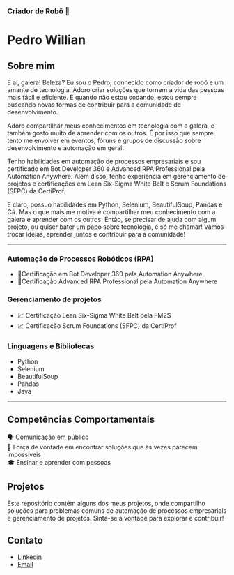 ### Criador de Robô 🤖


<!--
**pedrowill-dev/pedrowill-dev** is a ✨ _special_ ✨ repository because its `README.md` (this file) appears on your GitHub profile.

Here are some ideas to get you started:

- 🔭 I’m currently working on ...
- 🌱 I’m currently learning ...
- 👯 I’m looking to collaborate on ...
- 🤔 I’m looking for help with ...
- 💬 Ask me about ...
- 📫 How to reach me: ...
- 😄 Pronouns: ...
- ⚡ Fun fact: ...
-->


# Pedro Willian

## Sobre mim

<p>E aí, galera! Beleza? Eu sou o Pedro, conhecido como criador de robô e um amante de tecnologia. Adoro criar soluções que tornem a vida das pessoas mais fácil e eficiente. E quando não estou codando, estou sempre buscando novas formas de contribuir para a comunidade de desenvolvimento.</p>

<p>Adoro compartilhar meus conhecimentos em tecnologia com a galera, e também gosto muito de aprender com os outros. É por isso que sempre tento me envolver em eventos, fóruns e grupos de discussão sobre desenvolvimento e automação em geral.</p>
 
<p>Tenho habilidades em automação de processos empresariais e sou certificado em Bot Developer 360 e Advanced RPA Professional pela Automation Anywhere. Além disso, tenho experiência em gerenciamento de projetos e certificações em Lean Six-Sigma White Belt e Scrum Foundations (SFPC) da CertiProf.</p>
 
<p>E claro, possuo habilidades em Python, Selenium, BeautifulSoup, Pandas e C#. Mas o que mais me motiva é compartilhar meu conhecimento com a galera e aprender com os outros. Então, se precisar de ajuda com algum projeto, ou quiser bater um papo sobre tecnologia, é só me chamar! Vamos trocar ideias, aprender juntos e contribuir para a comunidade!</p>
<hr>

<h3>Automação de Processos Robóticos (RPA)</h3>
<ul>
  <li>🤖Certificação em Bot Developer 360 pela Automation Anywhere</li>
  <li>🤖Certificação Advanced RPA Professional pela Automation Anywhere</li>
</ul>

<h3> Gerenciamento de projetos</h3>
<ul>
  <li>📈 Certificação Lean Six-Sigma White Belt pela FM2S</li>
  <li>📈 Certificação Scrum Foundations (SFPC) da CertiProf </li>
</ul>
  
<h3>  Linguagens e Bibliotecas</h3>
<ul>
  <li>Python</li>
  <li>Selenium</li>
  <li>BeautifulSoup</li>
  <li>Pandas</li>
  <li>Java</li>
</ul>

<hr>

## Competências Comportamentais


🗣️ Comunicação em público<br>
💪 Força de vontade em encontrar soluções que às vezes parecem impossíveis<br>
🎓 Ensinar e aprender com pessoas
## Projetos

Este repositório contém alguns dos meus projetos, onde compartilho soluções para problemas comuns de automação de processos empresariais e gerenciamento de projetos. Sinta-se à vontade para explorar e contribuir!

## Contato

* [Linkedin](https://www.linkedin.com/in/pedrowill-developer-/)
* [Email](pedrowill.developer@gmail.com)
